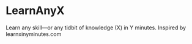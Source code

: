 # LearnAnyX
Learn any skill—or any tidbit of knowledge (X) in Y minutes. Inspired by learnxinyminutes.com
